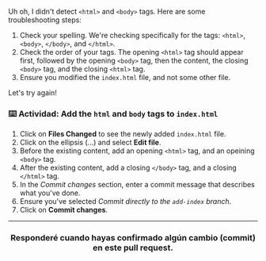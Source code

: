 Uh oh, I didn't detect `<html>` and `<body>` tags. Here are some troubleshooting steps:

1. Check your spelling. We're checking specifically for the tags: `<html>`, `<body>`, `</body>`, and `</html>`.
2. Check the order of your tags. The opening `<html>` tag should appear first, followed by the opening `<body>` tag, then the content, the closing `<body>` tag, and the closing `<html>` tag.
3. Ensure you modified the `index.html` file, and not some other file. 

Let's try again!

### :keyboard: Actividad: Add the `html` and `body` tags to `index.html`

1. Click on **Files Changed** to see the newly added `index.html` file.
1. Click on the ellipsis (...) and select **Edit file**.
1. Before the existing content, add an opening `<html>` tag, and an opeining `<body>` tag.
1. After the existing content, add a closing `</body>` tag, and a closing `</html>` tag.
1. In the _Commit changes_ section, enter a commit message that describes what you've done.
1. Ensure you've selected _Commit directly to the `add-index` branch_.
1. Click on **Commit changes**.

<hr>
<h3 align="center">Responderé cuando hayas confirmado algún cambio (commit) en este pull request.</h3>